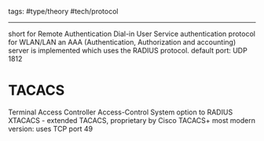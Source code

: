 tags: #type/theory #tech/protocol 

---
short for Remote Authentication Dial-in User Service
authentication protocol for WLAN/LAN
an AAA (Authentication, Authorization and accounting) server is implemented which uses the RADIUS protocol.
default port: UDP 1812

# TACACS
Terminal Access Controller Access-Control System
option to RADIUS
XTACACS - extended TACACS, proprietary by Cisco
TACACS+ most modern version: uses TCP port 49